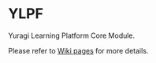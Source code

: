 # YLPF
Yuragi Learning Platform Core Module.

Please refer to [Wiki pages](https://github.com/nbic-ist-osaka-u-ac-jp/YLPF-Core/wiki) for more details.


